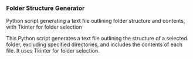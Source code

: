 ### Folder Structure Generator

Python script generating a text file outlining folder structure and contents, with Tkinter for folder selection

This Python script generates a text file outlining the structure of a selected folder, excluding specified directories, and includes the contents of each file. It uses Tkinter for folder selection.
